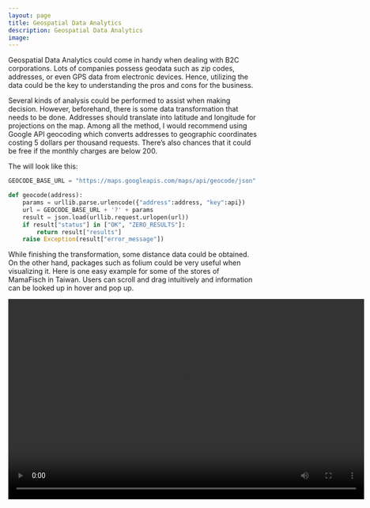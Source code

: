 ```yaml
---
layout: page
title: Geospatial Data Analytics
description: Geospatial Data Analytics
image: 
---
```


Geospatial Data Analytics could come in handy when dealing with B2C corporations. Lots of companies possess geodata such as zip codes, addresses, or even GPS data from electronic devices. Hence, utilizing the data could be the key to understanding the pros and cons for the business.

 

Several kinds of analysis could be performed to assist when making decision. However, beforehand, there is some data transformation that needs to be done. Addresses should translate into latitude and longitude for projections on the map. Among all the method, I would recommend using Google API geocoding which converts addresses to geographic coordinates costing 5 dollars per thousand requests. There’s also chances that it could be free if the monthly charges are below 200. 



The will look like this:

```python
GEOCODE_BASE_URL = "https://maps.googleapis.com/maps/api/geocode/json"

def geocode(address):
    params = urllib.parse.urlencode({"address":address, "key":api})
    url = GEOCODE_BASE_URL + '?' + params
	result = json.load(urllib.request.urlopen(url))
	if result["status"] in ["OK", "ZERO_RESULTS"]:
    	return result["results"]
	raise Exception(result["error_message"])
```

  

While finishing the transformation, some distance data could be obtained. On the other hand, packages such as folium could be very useful when visualizing it. Here is one easy example for some of the stores of MamaFisch in Taiwan. Users can scroll and drag intuitively and information can be looked up in hover and pop up.

<center>
<video width="720" height="405" controls>
  <source src="assets/images/MamaFisch.mp4" type="video/mp4">
</video>
</center>
